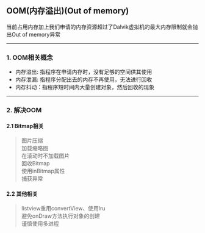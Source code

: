 ## OOM(内存溢出)(Out of memory)
当前占用内存加上我们申请的内存资源超过了Dalvik虚拟机的最大内存限制就会抛出Out of memory异常

---

### 1. OOM相关概念
* 内存溢出: 指程序在申请内存时，没有足够的空间供其使用 <br />
* 内存泄漏: 指程序分配出去的内存不再使用，无法进行回收 <br />
* 内存抖动：指程序短时间内大量创建对象，然后回收的现象

---

### 2. 解决OOM

#### 2.1 Bitmap相关
> 图片压缩 <br />
> 加载缩略图 <br />
> 在滚动时不加载图片 <br />
> 回收Bitmap <br />
> 使用inBitmap属性 <br />
> 捕获异常

#### 2.2 其他相关
> listview重用convertView、使用lru <br />
> 避免onDraw方法执行对象的创建 <br />
> 谨慎使用多进程
